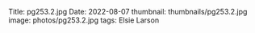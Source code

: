 Title: pg253.2.jpg
Date: 2022-08-07
thumbnail: thumbnails/pg253.2.jpg
image: photos/pg253.2.jpg
tags: Elsie Larson
